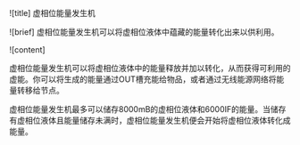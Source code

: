 ![title]
虚相位能量发生机

![brief]
虚相位能量发生机可以将虚相位液体中蕴藏的能量转化出来以供利用。

![content]

虚相位能量发生机可以将虚相位液体中的能量释放并加以转化，从而获得可利用的虚能。你可以将生成的能量通过OUT槽充能给物品，或者通过无线能源网络将能量转移给节点。

虚相位能量发生机最多可以储存8000mB的虚相位液体和6000IF的能量。当储存有虚相位液体且能量储存未满时，虚相位能量发生机便会开始将虚相位液体转化成能量。